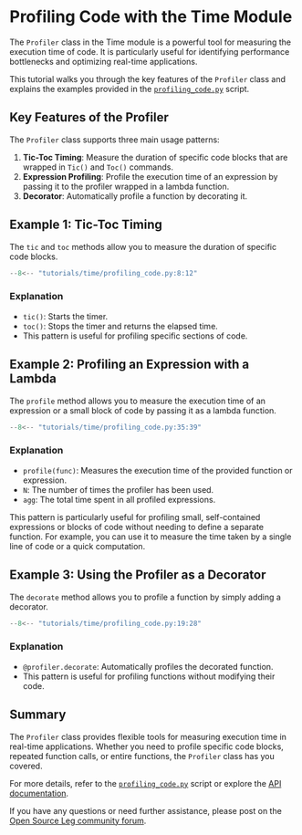 # Profiling Code with the Time Module

The `Profiler` class in the Time module is a powerful tool for measuring the execution time of code. It is particularly useful for identifying performance bottlenecks and optimizing real-time applications.

This tutorial walks you through the key features of the `Profiler` class and explains the examples provided in the [`profiling_code.py`](../../../tutorials/time/profiling_code.py) script.

## Key Features of the Profiler

The `Profiler` class supports three main usage patterns:

1. **Tic-Toc Timing**: Measure the duration of specific code blocks that are wrapped in `Tic()` and `Toc()` commands.
2. **Expression Profiling**: Profile the execution time of an expression by passing it to the profiler wrapped in a lambda function.
3. **Decorator**: Automatically profile a function by decorating it.

## Example 1: Tic-Toc Timing

The `tic` and `toc` methods allow you to measure the duration of specific code blocks.

```python
--8<-- "tutorials/time/profiling_code.py:8:12"
```

### Explanation

- `tic()`: Starts the timer.
- `toc()`: Stops the timer and returns the elapsed time.
- This pattern is useful for profiling specific sections of code.

## Example 2: Profiling an Expression with a Lambda

The `profile` method allows you to measure the execution time of an expression or a small block of code by passing it as a lambda function.

```python
--8<-- "tutorials/time/profiling_code.py:35:39"
```

### Explanation

- `profile(func)`: Measures the execution time of the provided function or expression.
- `N`: The number of times the profiler has been used.
- `agg`: The total time spent in all profiled expressions.

This pattern is particularly useful for profiling small, self-contained expressions or blocks of code without needing to define a separate function. For example, you can use it to measure the time taken by a single line of code or a quick computation.

## Example 3: Using the Profiler as a Decorator

The `decorate` method allows you to profile a function by simply adding a decorator.

```python
--8<-- "tutorials/time/profiling_code.py:19:28"
```

### Explanation

- `@profiler.decorate`: Automatically profiles the decorated function.
- This pattern is useful for profiling functions without modifying their code.

## Summary

The `Profiler` class provides flexible tools for measuring execution time in real-time applications. Whether you need to profile specific code blocks, repeated function calls, or entire functions, the `Profiler` class has you covered.

For more details, refer to the [`profiling_code.py`](../../../tutorials/time/profiling_code.py) script or explore the [API documentation](../../../opensourceleg/time/profile.py).

If you have any questions or need further assistance, please post on the [Open Source Leg community forum](https://opensourceleg.org/community).
